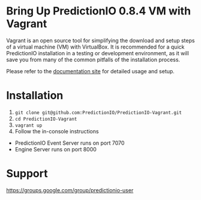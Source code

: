 Bring Up PredictionIO 0.8.4 VM with Vagrant
===========================================

Vagrant is an open source tool for simplifying the download and setup steps of
a virtual machine (VM) with VirtualBox. It is recommended for a quick
PredictionIO installation in a testing or development environment, as it will
save you from many of the common pitfalls of the installation process.

Please refer to the
[documentation site](http://docs.prediction.io/current/)
for detailed usage and setup.

Installation
============

1. ```git clone git@github.com:PredictionIO/PredictionIO-Vagrant.git```
2. ```cd PredictionIO-Vagrant```
3. ```vagrant up```
4. Follow the in-console instructions

- PredictionIO Event Server runs on port 7070
- Engine Server runs on port 8000

Support
=======

https://groups.google.com/group/predictionio-user
